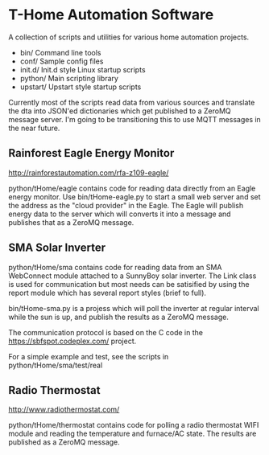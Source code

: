 T-Home Automation Software
==========================

A collection of scripts and utilities for various home automation projects.

- bin/  Command line tools
- conf/ Sample config files
- init.d/   Init.d style Linux startup scripts
- python/  Main scripting library
- upstart/  Upstart style startup scripts

Currently most of the scripts read data from various sources and
translate the dta into JSON'ed dictionaries which get published to a
ZeroMQ message server.  I'm going to be transitioning this to use MQTT
messages in the near future.


Rainforest Eagle Energy Monitor
-------------------------------

http://rainforestautomation.com/rfa-z109-eagle/

python/tHome/eagle contains code for reading data directly from an
Eagle energy monitor.  Use bin/tHome-eagle.py to start a small web
server and set the address as the "cloud provider" in the Eagle.  The
Eagle will publish energy data to the server which will converts it
into a message and publishes that as a ZeroMQ message.


SMA Solar Inverter
------------------

python/tHome/sma contains code for reading data from an SMA WebConnect
module attached to a SunnyBoy solar inverter.  The Link class is used
for communication but most needs can be satisified by using the report
module which has several report styles (brief to full).

bin/tHome-sma.py is a projess which will poll the inverter at regular
interval while the sun is up, and publish the results as a ZeroMQ
message.

The communication protocol is based on the C code in the
https://sbfspot.codeplex.com/ project.

For a simple example and test, see the scripts in 
python/tHome/sma/test/real

Radio Thermostat
----------------

http://www.radiothermostat.com/

python/tHome/thermostat contains code for polling a radio thermostat
WIFI module and reading the temperature and furnace/AC state.  The
results are published as a ZeroMQ message.

